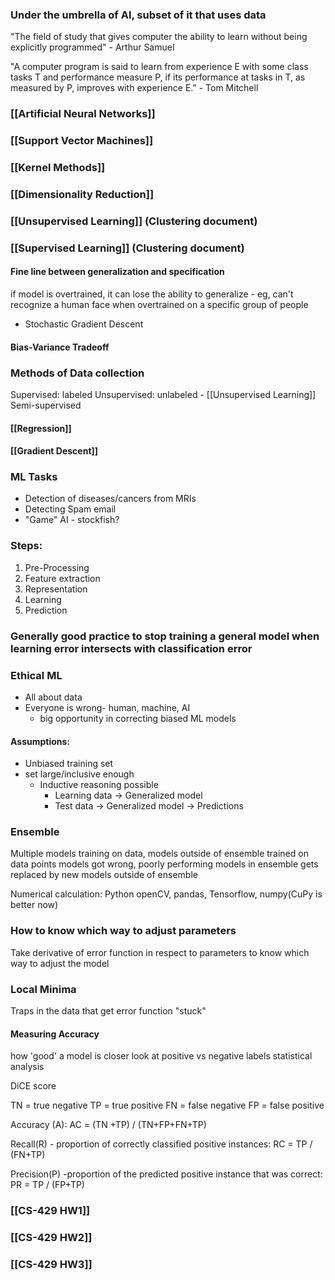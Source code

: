 ### Under the umbrella of AI, subset of it that uses data

"The field of study that gives computer the ability to learn without being explicitly programmed" - Arthur Samuel

"A computer program is said to learn from experience E with some class tasks T and performance measure P, if its performance at tasks in T, as measured by P, improves with experience E." - Tom Mitchell

### [[Artificial Neural Networks]]

### [[Support Vector Machines]]

### [[Kernel Methods]]
### [[Dimensionality Reduction]]

### [[Unsupervised Learning]] (Clustering document)

### [[Supervised Learning]] (Clustering document)




#### Fine line between generalization and specification
if model is overtrained, it can lose the ability to generalize - eg, can't recognize a human face when overtrained on a specific group of people 

- Stochastic Gradient Descent

#### Bias-Variance Tradeoff


### Methods of Data collection
Supervised: labeled
Unsupervised: unlabeled - [[Unsupervised Learning]]
Semi-supervised

#### [[Regression]]
#### [[Gradient Descent]]


### ML Tasks
- Detection of diseases/cancers from MRIs
- Detecting Spam email
- "Game" AI - stockfish?
### Steps:
1.  Pre-Processing
2. Feature extraction
3. Representation
4. Learning
5. Prediction


### Generally good practice to stop training a general model when learning error intersects with classification error

### Ethical ML
- All about data
- Everyone is wrong- human, machine, AI
	- big opportunity in correcting biased ML models

#### Assumptions:
- Unbiased training set
- set large/inclusive enough
	- Inductive reasoning possible
		- Learning data → Generalized model
		- Test data → Generalized model → Predictions


### Ensemble
Multiple models training on data, models outside of ensemble trained on data points models got wrong, poorly performing models in ensemble gets replaced by new models outside of ensemble


Numerical calculation:
Python openCV, pandas, Tensorflow, numpy(CuPy is better now)


### How to know which way to adjust parameters
Take derivative of error function in respect to parameters to know which way to adjust the model

### Local Minima
Traps in the data that get error function "stuck"

#### Measuring Accuracy
how 'good' a model is
closer look at positive vs negative labels
statistical analysis

DiCE score

TN = true negative
TP = true positive
FN = false negative
FP = false positive

Accuracy (A):
AC = (TN +TP) / (TN+FP+FN+TP)

Recall(R) - proportion of correctly classified positive instances:
RC = TP / (FN+TP)

Precision(P) -proportion of the predicted positive instance that was correct:
PR = TP / (FP+TP)


### [[CS-429 HW1]]

### [[CS-429 HW2]]
### [[CS-429 HW3]]
